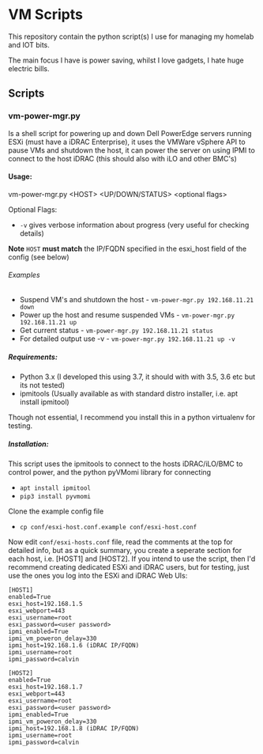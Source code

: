 # VM Scripts

This repository contain the python script(s) I use for managing my homelab and IOT bits. 

The main focus I have is power saving, whilst I love gadgets, I hate huge electric bills. 

## Scripts


### vm-power-mgr.py

Is a shell script for powering up and down Dell PowerEdge servers running ESXi (must have a iDRAC Enterprise), it 
uses the VMWare vSphere API to pause VMs and shutdown the host, it can power the server on using IPMI to connect to the 
host iDRAC (this should also with iLO and other BMC's)


#### Usage:

vm-power-mgr.py \<HOST\> \<UP/DOWN/STATUS> \<optional flags\>

Optional Flags:
* `-v` gives verbose information about  progress (very useful for checking details) 

**Note** `HOST` **must match** the IP/FQDN specified in the esxi_host field of the config (see below)

###### Examples
* Suspend VM's and shutdown the host - `vm-power-mgr.py 192.168.11.21 down`
* Power up the host and resume suspended VMs - `vm-power-mgr.py 192.168.11.21 up`
* Get current status - `vm-power-mgr.py 192.168.11.21 status`
* For detailed output use -v - `vm-power-mgr.py 192.168.11.21 up -v` 

##### Requirements:

* Python 3.x (I developed this using 3.7, it should with with 3.5, 3.6 etc but its not tested)
* ipmitools (Usually available as with standard distro installer, i.e. apt install ipmitool)

Though not essential, I recommend you install this in a python virtualenv for testing.

##### Installation:
This script uses the ipmitools to connect to the hosts iDRAC/iLO/BMC to control power, 
and the python pyVMomi library for connecting
* `apt install ipmitool`
* `pip3 install pyvmomi`

Clone the example config file

* `cp conf/esxi-host.conf.example conf/esxi-host.conf`

Now edit `conf/esxi-hosts.conf` file, read the comments at the top for detailed info, but as a quick 
summary, you create a seperate section for each host, i.e. [HOST1] and [HOST2]. If you intend to use
the script, then I'd recommend creating dedicated ESXi and iDRAC users, but for testing, just use the ones you 
log into the ESXi and iDRAC Web UIs:


```
[HOST1]
enabled=True
esxi_host=192.168.1.5
esxi_webport=443
esxi_username=root
esxi_password=<user password>
ipmi_enabled=True
ipmi_vm_poweron_delay=330
ipmi_host=192.168.1.6 (iDRAC IP/FQDN)
ipmi_username=root
ipmi_password=calvin

[HOST2]
enabled=True
esxi_host=192.168.1.7
esxi_webport=443
esxi_username=root
esxi_password=<user password>
ipmi_enabled=True
ipmi_vm_poweron_delay=330
ipmi_host=192.168.1.8 (iDRAC IP/FQDN)
ipmi_username=root
ipmi_password=calvin
```



